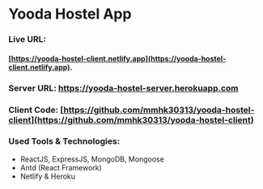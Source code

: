 # Yooda Hostel App

### Live URL:
#### [https://yooda-hostel-client.netlify.app](https://yooda-hostel-client.netlify.app).

### Server URL: https://yooda-hostel-server.herokuapp.com
### Client Code: [https://github.com/mmhk30313/yooda-hostel-client](https://github.com/mmhk30313/yooda-hostel-client)

### Used Tools & Technologies:
  * ReactJS, ExpressJS, MongoDB, Mongoose
  * Antd (React Framework)
  * Netlify & Heroku
